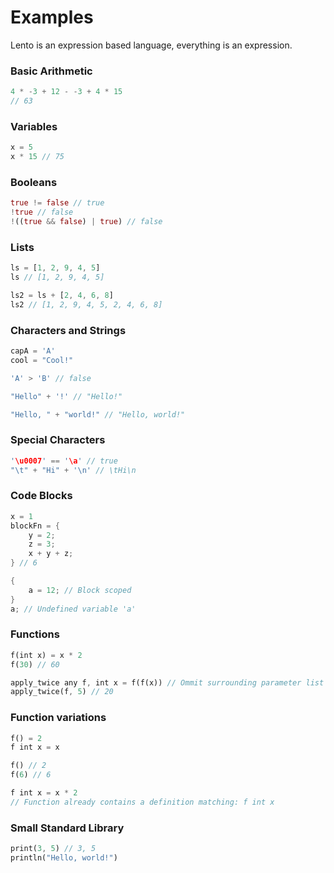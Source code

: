 # Examples

Lento is an expression based language, everything is an expression.

### Basic Arithmetic

```rust
4 * -3 + 12 - -3 + 4 * 15
// 63
```

### Variables

```rust
x = 5
x * 15 // 75
```

### Booleans

```rust
true != false // true
!true // false
!((true && false) | true) // false
```

### Lists

```rust
ls = [1, 2, 9, 4, 5]
ls // [1, 2, 9, 4, 5]

ls2 = ls + [2, 4, 6, 8]
ls2 // [1, 2, 9, 4, 5, 2, 4, 6, 8]
```

### Characters and Strings

```rust
capA = 'A'
cool = "Cool!"

'A' > 'B' // false

"Hello" + '!' // "Hello!"

"Hello, " + "world!" // "Hello, world!"
```

### Special Characters

```rust
'\u0007' == '\a' // true
"\t" + "Hi" + '\n' // \tHi\n
```

### Code Blocks

```rust
x = 1
blockFn = {
	y = 2;
	z = 3;
	x + y + z;
} // 6

{
	a = 12; // Block scoped
}
a; // Undefined variable 'a'

```

### Functions

```rust
f(int x) = x * 2
f(30) // 60

apply_twice any f, int x = f(f(x)) // Ommit surrounding parameter list parenthesis
apply_twice(f, 5) // 20
```

### Function variations

```rust
f() = 2
f int x = x

f() // 2
f(6) // 6

f int x = x * 2
// Function already contains a definition matching: f int x
```

### Small Standard Library

```rust
print(3, 5) // 3, 5
println("Hello, world!")
```
